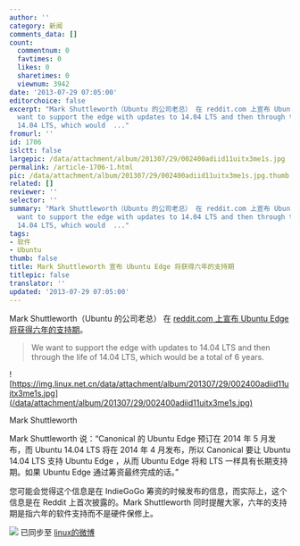 ```yaml
---
author: ''
category: 新闻
comments_data: []
count:
  commentnum: 0
  favtimes: 0
  likes: 0
  sharetimes: 0
  viewnum: 3942
date: '2013-07-29 07:05:00'
editorchoice: false
excerpt: "Mark Shuttleworth（Ubuntu 的公司老总） 在 reddit.com 上宣布 Ubuntu Edge 将获得六年的支持期。\r\n\r\nWe
  want to support the edge with updates to 14.04 LTS and then through the life of
  14.04 LTS, which would  ..."
fromurl: ''
id: 1706
islctt: false
largepic: /data/attachment/album/201307/29/002400adiid11uitx3me1s.jpg
permalink: /article-1706-1.html
pic: /data/attachment/album/201307/29/002400adiid11uitx3me1s.jpg.thumb.jpg
related: []
reviewer: ''
selector: ''
summary: "Mark Shuttleworth（Ubuntu 的公司老总） 在 reddit.com 上宣布 Ubuntu Edge 将获得六年的支持期。\r\n\r\nWe
  want to support the edge with updates to 14.04 LTS and then through the life of
  14.04 LTS, which would  ..."
tags:
- 软件
- Ubuntu
thumb: false
title: Mark Shuttleworth 宣布 Ubuntu Edge 将获得六年的支持期
titlepic: false
translator: ''
updated: '2013-07-29 07:05:00'
---
```


Mark Shuttleworth（Ubuntu 的公司老总） 在 [reddit.com 上宣布 Ubuntu Edge 将获得六年的支持期](http://www.reddit.com/r/IAmA/comments/1j166z/hi_im_mark_shuttleworth_founder_of_ubuntu/cba3d9b)。



> 
> We want to support the edge with updates to 14.04 LTS and then through the life of 14.04 LTS, which would be a total of 6 years.
> 
> 
> 


![https://img.linux.net.cn/data/attachment/album/201307/29/002400adiid11uitx3me1s.jpg](/data/attachment/album/201307/29/002400adiid11uitx3me1s.jpg)


Mark Shuttleworth


Mark Shuttleworth 说：“Canonical 的 Ubuntu Edge 预订在 2014 年 5 月发布，而 Ubuntu 14.04 LTS 将在 2014 年 4 月发布，所以 Canonical 要让 Ubuntu 14.04 LTS 支持 Ubuntu Edge ，从而 Ubuntu Edge 将和 LTS 一样具有长期支持期。如果 Ubuntu Edge 通过筹资最终完成的话。”


您可能会觉得这个信息是在 IndieGoGo 筹资的时候发布的信息，而实际上，这个信息是在 Reddit 上首次披露的。Mark Shuttleworth 同时提醒大家，六年的支持期是指六年的软件支持而不是硬件保修上。


![](https://img.linux.net.cn/xwb/images/bgimg/icon_logo.png) 已同步至 [linux的微博](http://weibo.com/1772191555)